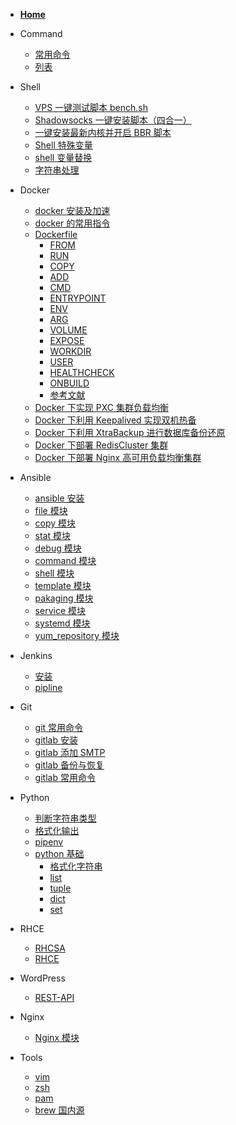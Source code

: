 * [**Home**](/)

* Command
	- [常用命令](/command/常用命令)
	- [列表](command/)

* Shell
	- [VPS 一键测试脚本 bench.sh](shell/bench.sh)
	- [Shadowsocks 一键安装脚本（四合一）](shell/Shadowsocks)
	- [一键安装最新内核并开启 BBR 脚本](shell/一键安装最新内核并开启BBR脚本)
	- [Shell 特殊变量](shell/Shell特殊变量)
	- [shell 变量替换](shell/shell变量替换)
	- [字符串处理](shell/字符串处理)
	
* Docker
	- [docker 安装及加速](docker/docker安装及加速)
	- [docker 的常用指令](docker/docker的常用指令)
	- [Dockerfile](docker/dockerfile)
		- [FROM](docker/dockerfile?id=FROM)
		- [RUN](docker/dockerfile?id=RUN)
		- [COPY](docker/dockerfile?id=COPY)
		- [ADD](docker/dockerfile?id=ADD)
		- [CMD](docker/dockerfile?id=CMD)
		- [ENTRYPOINT](docker/dockerfile?id=ENTRYPOINT)
		- [ENV](docker/dockerfile?id=ENV)
		- [ARG](docker/dockerfile?id=ARG)
		- [VOLUME](docker/dockerfile?id=VOLUME)
		- [EXPOSE](docker/dockerfile?id=EXPOSE)
		- [WORKDIR](docker/dockerfile?id=WORKDIR)
		- [USER](docker/dockerfile?id=USER)
		- [HEALTHCHECK](docker/dockerfile?id=HEALTHCHECK)
		- [ONBUILD](docker/dockerfile?id=ONBUILD)
		- [参考文献](docker/dockerfile?id=references)
	- [Docker 下实现 PXC 集群负载均衡](docker/Docker下实现PXC集群负载均衡)
	- [Docker 下利用 Keepalived 实现双机热备](docker/Docker下利用Keepalived实现双机热备)
	- [Docker 下利用 XtraBackup 进行数据库备份还原](docker/Docker下利用XtraBackup进行数据库备份还原)
	- [Docker 下部署 RedisCluster 集群](docker/Docker下部署RedisCluster集群)
	- [Docker 下部署 Nginx 高可用负载均衡集群](docker/Docker下部署Nginx高可用负载均衡集群)

* Ansible
	- [ansible 安装](ansible/install)
	- [file 模块](ansible/module?id=file)
	- [copy 模块](ansible/module?id=copy)
	- [stat 模块](ansible/module?id=stat)
	- [debug 模块](ansible/module?id=debug)
	- [command 模块](ansible/module?id=command)
	- [shell 模块](ansible/module?id=shell)
	- [template 模块](ansible/module?id=template)
	- [pakaging 模块](ansible/module?id=pakaging)
	- [service 模块](ansible/module?id=service)
	- [systemd 模块](ansible/module?id=systemd)
	- [yum_repository 模块](ansible/module?id=yum_repository)

* Jenkins
	- [安装](jenkins/install)
	- [pipline](jenkins/pipline)

* Git
	- [git 常用命令](git/git常用命令)
	- [gitlab 安装](git/gitlab安装)
	- [gitlab 添加 SMTP](git/给gitlab添加SMTP)
	- [gitlab 备份与恢复](git/gitlab备份与恢复)
	- [gitlab 常用命令](git/gitlab常用命令)

* Python
    - [判断字符串类型](python/判断字符串类型)
    - [格式化输出](python/格式化输出字符串)
    - [pipenv](python/pipenv)
    - [python 基础](python/basic)
    	- [格式化字符串](python/basic?id=格式化)
    	- [list](python/basic?id=list)
    	- [tuple](python/basic?id=tuple)
    	- [dict](python/basic?id=dict)
    	- [set](python/basic?id=set)

* RHCE
	- [RHCSA](rhce/rhcsa)
	- [RHCE](rhce/rhce)

* WordPress
	- [REST-API](wordpress/REST-API)

* Nginx
	- [Nginx 模块](/nginx/Nginx模块)
	<!-- - [Nginx中间件架构](/nginx/Nginx中间件架构) -->

* Tools
	- [vim](tools/vim)
	- [zsh](tools/zsh)
	- [pam](tools/pam)
	- [brew 国内源](tools/brew)
